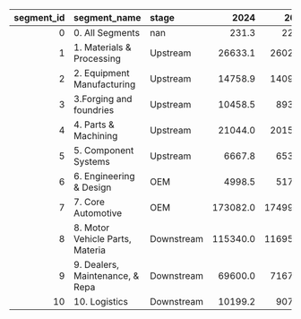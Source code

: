 |   segment_id | segment_name                    | stage      |     2024 |     2030 |   abs_change_2024_2030 |   pct_change_2024_2030 |
|-------------:|:--------------------------------|:-----------|---------:|---------:|-----------------------:|-----------------------:|
|            0 | 0. All Segments                 | nan        |    231.3 |    229.4 |                   -1.9 |                   -0.8 |
|            1 | 1. Materials & Processing       | Upstream   |  26633.1 |  26022.2 |                 -610.9 |                   -2.3 |
|            2 | 2. Equipment Manufacturing      | Upstream   |  14758.9 |  14091.1 |                 -667.7 |                   -4.5 |
|            3 | 3.Forging and foundries         | Upstream   |  10458.5 |   8931.3 |                -1527.2 |                  -14.6 |
|            4 | 4. Parts & Machining            | Upstream   |  21044.0 |  20154.0 |                 -890.0 |                   -4.2 |
|            5 | 5. Component Systems            | Upstream   |   6667.8 |   6532.0 |                 -135.8 |                   -2.0 |
|            6 | 6. Engineering & Design         | OEM        |   4998.5 |   5178.6 |                  180.1 |                    3.6 |
|            7 | 7. Core Automotive              | OEM        | 173082.0 | 174991.5 |                 1909.5 |                    1.1 |
|            8 | 8. Motor Vehicle Parts, Materia | Downstream | 115340.0 | 116953.0 |                 1613.0 |                    1.4 |
|            9 | 9. Dealers, Maintenance, & Repa | Downstream |  69600.0 |  71674.3 |                 2074.3 |                    3.0 |
|           10 | 10. Logistics                   | Downstream |  10199.2 |   9078.6 |                -1120.6 |                  -11.0 |